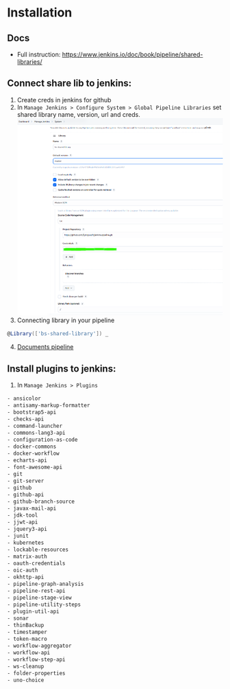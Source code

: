 # Installation

## Docs
- Full instruction: https://www.jenkins.io/doc/book/pipeline/shared-libraries/

## Connect share lib to jenkins:
1. Create creds in jenkins for github
2. In `Manage Jenkins > Configure System > Global Pipeline Libraries` set shared library name, version, url and creds.
   ![installation shared library](imgs/shared-library-install.png)
3. Connecting library in your pipeline
```groovy
@Library(['bs-shared-library']) _
```
4. [Documents pipeline](settings/README.md)

## Install plugins to jenkins:
1. In `Manage Jenkins > Plugins`
```
- ansicolor
- antisamy-markup-formatter
- bootstrap5-api
- checks-api
- command-launcher
- commons-lang3-api
- configuration-as-code
- docker-commons
- docker-workflow
- echarts-api
- font-awesome-api
- git
- git-server
- github
- github-api
- github-branch-source
- javax-mail-api
- jdk-tool
- jjwt-api
- jquery3-api
- junit
- kubernetes
- lockable-resources
- matrix-auth
- oauth-credentials
- oic-auth
- okhttp-api
- pipeline-graph-analysis
- pipeline-rest-api
- pipeline-stage-view
- pipeline-utility-steps
- plugin-util-api
- sonar
- thinBackup
- timestamper
- token-macro
- workflow-aggregator
- workflow-api
- workflow-step-api
- ws-cleanup
- folder-properties
- uno-choice
```